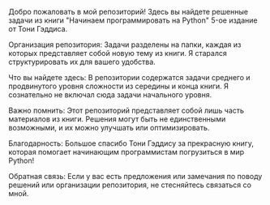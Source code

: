 Добро пожаловать в мой репозиторий!
Здесь вы найдете решенные задачи из книги "Начинаем программировать на Python" 5-ое издание от Тони Гэддиса.

Организация репозитория:
Задачи разделены на папки, каждая из которых представляет собой новую тему из книги. Я старался структурировать их для вашего удобства.

Что вы найдете здесь:
В репозитории содержатся задачи среднего и продвинутого уровня сложности из середины и конца книги. Я сознательно не включал сюда задачи начального уровня.

Важно помнить:
Этот репозиторий представляет собой лишь часть материалов из книги. Решения могут быть не единственными возможными, и их можно улучшать или оптимизировать.

Благодарность:
Большое спасибо Тони Гэддису за прекрасную книгу, которая помогает начинающим программистам погрузиться в мир Python!

Обратная связь:
Если у вас есть предложения или замечания по поводу решений или организации репозитория, не стесняйтесь связаться со мной.
